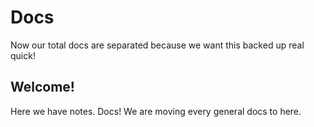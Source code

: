 # Docs
Now our total docs are separated because we want this backed up real quick!

## Welcome!

Here we have notes. Docs! We are moving every general docs to here.